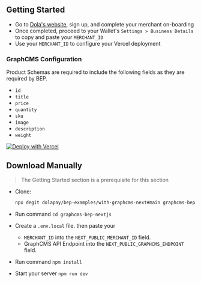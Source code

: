 ## Getting Started

- Go to [Dola's website](https://dola.me/), sign up, and complete your merchant on-boarding
- Once completed, proceed to your Wallet's `Settings > Business Details` to copy and paste your `MERCHANT_ID`
- Use your `MERCHANT_ID` to configure your Vercel deployment

### GraphCMS Configuration

Product Schemas are required to include the following fields as they are required by BEP.

- `id`
- `title`
- `price`
- `quantity`
- `sku`
- `image`
- `description`
- `weight`

[![Deploy with Vercel](https://vercel.com/button)](https://vercel.com/new/git/external?repository-url=https%3A%2F%2Fgithub.com%2Fdolapay%2Fbep-examples%2Ftree%2Fmain%2Fwith-graphcms-next&env=NEXT_PUBLIC_MERCHANT_ID&envDescription=Your%20Merchant%20ID&envLink=https%3A%2F%2Fgithub.com%2Fdolapay%2Fbep-examples%2Ftree%2Fmain%2Fwith-next%23getting-started)

## Download Manually

> The Getting Started section is a prerequisite for this section

- Clone:

  ```bash
  npx degit dolapay/bep-examples/with-graphcms-next#main graphcms-bep-nextjs
  ```

- Run command `cd graphcms-bep-nextjs`
- Create a `.env.local` file. then paste your
  - `MERCHANT_ID` into the `NEXT_PUBLIC_MERCHANT_ID` field.
  - GraphCMS API Endpoint into the `NEXT_PUBLIC_GRAPHCMS_ENDPOINT` field.
- Run command `npm install`
- Start your server `npm run dev`
